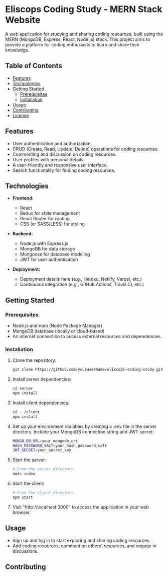 # Eliscops Coding Study - MERN Stack Website

A web application for studying and sharing coding resources, built using the MERN (MongoDB, Express, React, Node.js) stack. This project aims to provide a platform for coding enthusiasts to learn and share their knowledge.

## Table of Contents

- [Features](#features)
- [Technologies](#technologies)
- [Getting Started](#getting-started)
  - [Prerequisites](#prerequisites)
  - [Installation](#installation)
- [Usage](#usage)
- [Contributing](#contributing)
- [License](#license)

## Features

- User authentication and authorization.
- CRUD (Create, Read, Update, Delete) operations for coding resources.
- Commenting and discussion on coding resources.
- User profiles with personal details.
- A user-friendly and responsive user interface.
- Search functionality for finding coding resources.

## Technologies

- **Frontend:**
  - React
  - Redux for state management
  - React Router for routing
  - CSS (or SASS/LESS) for styling

- **Backend:**
  - Node.js with Express.js
  - MongoDB for data storage
  - Mongoose for database modeling
  - JWT for user authentication

- **Deployment:**
  - Deployment details here (e.g., Heroku, Netlify, Vercel, etc.)
  - Continuous integration (e.g., GitHub Actions, Travis CI, etc.)

## Getting Started

### Prerequisites

- Node.js and npm (Node Package Manager)
- MongoDB database (locally or cloud-based)
- An internet connection to access external resources and dependencies.

### Installation

1. Clone the repository:

   ```bash
   git clone https://github.com/yourusername/eliscops-coding-study.git
2. Install server dependencies:
   ```bash 
   cd server
   npm install
3. Install client dependencies:
   ```bash
   cd ../client
   npm install
4. Set up your environment variables by creating a .env file in the server directory. Include your MongoDB connection string and JWT secret:
   ```bash
   MONGO_DB_URL=your_mongodb_uri
   HASH_PASSWORD_SALT=your_hash_password_salt
   JWT_SECRET=your_secret_key
5. Start the server:
   ```bash
   # From the server directory
   node index
6. Start the client:
   ```bash
   # From the client directory
   npm start
7. Visit "http://localhost:3000" to access the application in your web browser.

## Usage
- Sign up and log in to start exploring and sharing coding resources.
- Add coding resources, comment on others' resources, and engage in discussions.

## Contributing

